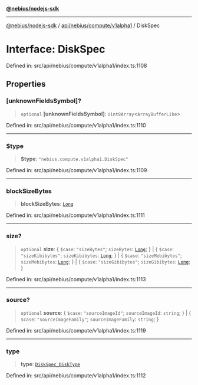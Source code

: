 [**@nebius/nodejs-sdk**](../../../../../README.md)

***

[@nebius/nodejs-sdk](../../../../../README.md) / [api/nebius/compute/v1alpha1](../README.md) / DiskSpec

# Interface: DiskSpec

Defined in: src/api/nebius/compute/v1alpha1/index.ts:1108

## Properties

### \[unknownFieldsSymbol\]?

> `optional` **\[unknownFieldsSymbol\]**: `Uint8Array`\<`ArrayBufferLike`\>

Defined in: src/api/nebius/compute/v1alpha1/index.ts:1110

***

### $type

> **$type**: `"nebius.compute.v1alpha1.DiskSpec"`

Defined in: src/api/nebius/compute/v1alpha1/index.ts:1109

***

### blockSizeBytes

> **blockSizeBytes**: [`Long`](../../../../../runtime/protos/core/classes/Long.md)

Defined in: src/api/nebius/compute/v1alpha1/index.ts:1111

***

### size?

> `optional` **size**: \{ `$case`: `"sizeBytes"`; `sizeBytes`: [`Long`](../../../../../runtime/protos/core/classes/Long.md); \} \| \{ `$case`: `"sizeKibibytes"`; `sizeKibibytes`: [`Long`](../../../../../runtime/protos/core/classes/Long.md); \} \| \{ `$case`: `"sizeMebibytes"`; `sizeMebibytes`: [`Long`](../../../../../runtime/protos/core/classes/Long.md); \} \| \{ `$case`: `"sizeGibibytes"`; `sizeGibibytes`: [`Long`](../../../../../runtime/protos/core/classes/Long.md); \}

Defined in: src/api/nebius/compute/v1alpha1/index.ts:1113

***

### source?

> `optional` **source**: \{ `$case`: `"sourceImageId"`; `sourceImageId`: `string`; \} \| \{ `$case`: `"sourceImageFamily"`; `sourceImageFamily`: `string`; \}

Defined in: src/api/nebius/compute/v1alpha1/index.ts:1119

***

### type

> **type**: [`DiskSpec_DiskType`](../type-aliases/DiskSpec_DiskType.md)

Defined in: src/api/nebius/compute/v1alpha1/index.ts:1112
